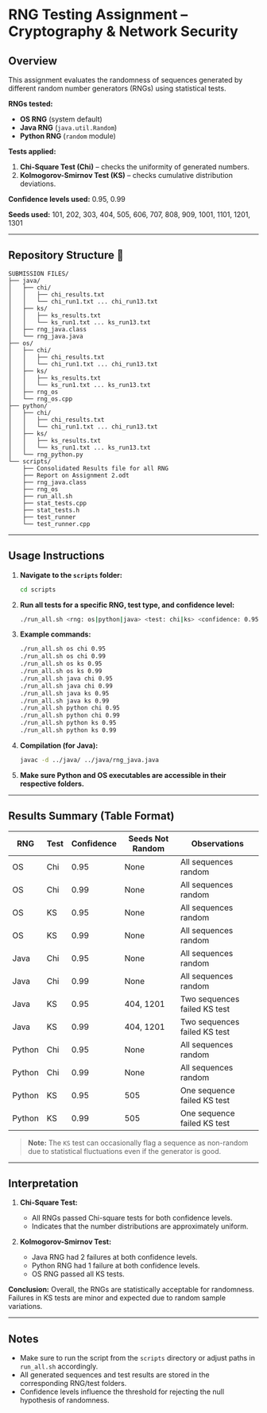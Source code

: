 # RNG Testing Assignment – Cryptography & Network Security

## Overview

This assignment evaluates the randomness of sequences generated by different random number generators (RNGs) using statistical tests.

**RNGs tested:**

* **OS RNG** (system default)
* **Java RNG** (`java.util.Random`)
* **Python RNG** (`random` module)

**Tests applied:**

1. **Chi-Square Test (Chi)** – checks the uniformity of generated numbers.
2. **Kolmogorov-Smirnov Test (KS)** – checks cumulative distribution deviations.

**Confidence levels used:** 0.95, 0.99

**Seeds used:** 101, 202, 303, 404, 505, 606, 707, 808, 909, 1001, 1101, 1201, 1301

---

## Repository Structure 📁

```
SUBMISSION FILES/
├── java/
│   ├── chi/
│   │   ├── chi_results.txt
│   │   └── chi_run1.txt ... chi_run13.txt
│   ├── ks/
│   │   ├── ks_results.txt
│   │   └── ks_run1.txt ... ks_run13.txt
│   ├── rng_java.class
│   └── rng_java.java
├── os/
│   ├── chi/
│   │   ├── chi_results.txt
│   │   └── chi_run1.txt ... chi_run13.txt
│   ├── ks/
│   │   ├── ks_results.txt
│   │   └── ks_run1.txt ... ks_run13.txt
│   ├── rng_os
│   └── rng_os.cpp
├── python/
│   ├── chi/
│   │   ├── chi_results.txt
│   │   └── chi_run1.txt ... chi_run13.txt
│   ├── ks/
│   │   ├── ks_results.txt
│   │   └── ks_run1.txt ... ks_run13.txt
│   └── rng_python.py
└── scripts/
    ├── Consolidated Results file for all RNG
    ├── Report on Assignment 2.odt
    ├── rng_java.class
    ├── rng_os
    ├── run_all.sh
    ├── stat_tests.cpp
    ├── stat_tests.h
    ├── test_runner
    └── test_runner.cpp
```

---

## Usage Instructions

1. **Navigate to the `scripts` folder:**

   ```bash
   cd scripts
   ```

2. **Run all tests for a specific RNG, test type, and confidence level:**

   ```bash
   ./run_all.sh <rng: os|python|java> <test: chi|ks> <confidence: 0.95|0.99>
   ```

3. **Example commands:**

   ```bash
   ./run_all.sh os chi 0.95
   ./run_all.sh os chi 0.99
   ./run_all.sh os ks 0.95
   ./run_all.sh os ks 0.99
   ./run_all.sh java chi 0.95
   ./run_all.sh java chi 0.99
   ./run_all.sh java ks 0.95
   ./run_all.sh java ks 0.99
   ./run_all.sh python chi 0.95
   ./run_all.sh python chi 0.99
   ./run_all.sh python ks 0.95
   ./run_all.sh python ks 0.99
   ```

4. **Compilation (for Java):**

   ```bash
   javac -d ../java/ ../java/rng_java.java
   ```

5. **Make sure Python and OS executables are accessible in their respective folders.**

---

## Results Summary (Table Format)

| RNG    | Test | Confidence | Seeds Not Random | Observations                 |
| ------ | ---- | ---------- | ---------------- | ---------------------------- |
| OS     | Chi  | 0.95       | None             | All sequences random         |
| OS     | Chi  | 0.99       | None             | All sequences random         |
| OS     | KS   | 0.95       | None             | All sequences random         |
| OS     | KS   | 0.99       | None             | All sequences random         |
| Java   | Chi  | 0.95       | None             | All sequences random         |
| Java   | Chi  | 0.99       | None             | All sequences random         |
| Java   | KS   | 0.95       | 404, 1201        | Two sequences failed KS test |
| Java   | KS   | 0.99       | 404, 1201        | Two sequences failed KS test |
| Python | Chi  | 0.95       | None             | All sequences random         |
| Python | Chi  | 0.99       | None             | All sequences random         |
| Python | KS   | 0.95       | 505              | One sequence failed KS test  |
| Python | KS   | 0.99       | 505              | One sequence failed KS test  |

> **Note:** The `KS` test can occasionally flag a sequence as non-random due to statistical fluctuations even if the generator is good.

---

## Interpretation

1. **Chi-Square Test:**

   * All RNGs passed Chi-square tests for both confidence levels.
   * Indicates that the number distributions are approximately uniform.

2. **Kolmogorov-Smirnov Test:**

   * Java RNG had 2 failures at both confidence levels.
   * Python RNG had 1 failure at both confidence levels.
   * OS RNG passed all KS tests.

**Conclusion:** Overall, the RNGs are statistically acceptable for randomness. Failures in KS tests are minor and expected due to random sample variations.

---

## Notes

* Make sure to run the script from the `scripts` directory or adjust paths in `run_all.sh` accordingly.
* All generated sequences and test results are stored in the corresponding RNG/test folders.
* Confidence levels influence the threshold for rejecting the null hypothesis of randomness.
